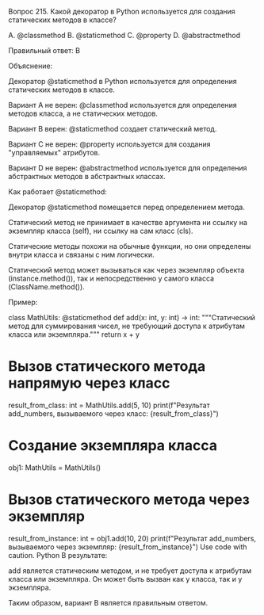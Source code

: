 Вопрос 215. Какой декоратор в Python используется для создания статических методов в классе?

A. @classmethod
B. @staticmethod
C. @property
D. @abstractmethod

Правильный ответ: B

Объяснение:

Декоратор @staticmethod в Python используется для определения статических методов в классе.

Вариант A не верен: @classmethod используется для определения методов класса, а не статических методов.

Вариант B верен: @staticmethod создает статический метод.

Вариант C не верен: @property используется для создания "управляемых" атрибутов.

Вариант D не верен: @abstractmethod используется для определения абстрактных методов в абстрактных классах.

Как работает @staticmethod:

Декоратор @staticmethod помещается перед определением метода.

Статический метод не принимает в качестве аргумента ни ссылку на экземпляр класса (self), ни ссылку на сам класс (cls).

Статические методы похожи на обычные функции, но они определены внутри класса и связаны с ним логически.

Статический метод может вызываться как через экземпляр объекта (instance.method()), так и непосредственно у самого класса (ClassName.method()).

Пример:

class MathUtils:
    @staticmethod
    def add(x: int, y: int) -> int:
        """Статический метод для суммирования чисел, не требующий доступа к атрибутам класса или экземпляра."""
        return x + y

# Вызов статического метода напрямую через класс
result_from_class: int = MathUtils.add(5, 10)
print(f"Результат add_numbers, вызываемого через класс: {result_from_class}")

# Создание экземпляра класса
obj1: MathUtils = MathUtils()
# Вызов статического метода через экземпляр
result_from_instance: int = obj1.add(10, 20)
print(f"Результат add_numbers, вызываемого через экземпляр: {result_from_instance}")
Use code with caution.
Python
В результате:

add является статическим методом, и не требует доступа к атрибутам класса или экземпляра. Он может быть вызван как у класса, так и у экземпляра.

Таким образом, вариант B является правильным ответом.